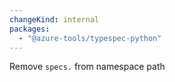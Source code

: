 ```yaml
---
changeKind: internal
packages:
  - "@azure-tools/typespec-python"
---
```


Remove `specs.` from namespace path